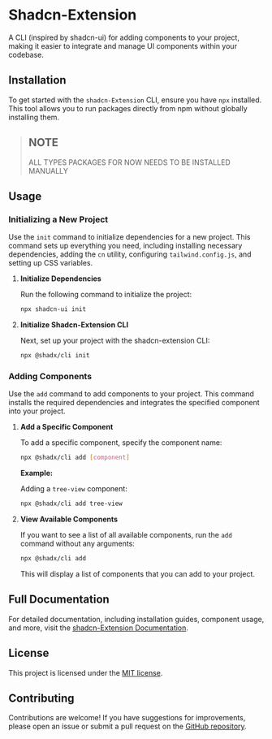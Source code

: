 # Shadcn-Extension

A CLI (inspired by shadcn-ui) for adding components to your project, making it easier to integrate and manage UI components within your codebase.

## Installation

To get started with the `shadcn-Extension` CLI, ensure you have `npx` installed. This tool allows you to run packages directly from npm without globally installing them.

> ## NOTE
>
> ALL TYPES PACKAGES FOR NOW NEEDS TO BE INSTALLED MANUALLY

## Usage

### Initializing a New Project

Use the `init` command to initialize dependencies for a new project. This command sets up everything you need, including installing necessary dependencies, adding the `cn` utility, configuring `tailwind.config.js`, and setting up CSS variables.

1. **Initialize Dependencies**

   Run the following command to initialize the project:

   ```bash
   npx shadcn-ui init
   ```

2. **Initialize Shadcn-Extension CLI**

   Next, set up your project with the shadcn-extension CLI:

   ```bash
   npx @shadx/cli init
   ```

### Adding Components

Use the `add` command to add components to your project. This command installs the required dependencies and integrates the specified component into your project.

1. **Add a Specific Component**

   To add a specific component, specify the component name:

   ```bash
   npx @shadx/cli add [component]
   ```

   **Example:**

   Adding a `tree-view` component:

   ```bash
   npx @shadx/cli add tree-view
   ```

2. **View Available Components**

   If you want to see a list of all available components, run the `add` command without any arguments:

   ```bash
   npx @shadx/cli add
   ```

   This will display a list of components that you can add to your project.

## Full Documentation

For detailed documentation, including installation guides, component usage, and more, visit the [shadcn-Extension Documentation](https://shadcn-extension.vercel.app/docs/installation).

## License

This project is licensed under the [MIT license](https://github.com/BelkacemYerfa/shadcn-extension/blob/master/packages/cli/LICENSE.md).

## Contributing

Contributions are welcome! If you have suggestions for improvements, please open an issue or submit a pull request on the [GitHub repository](https://github.com/BelkacemYerfa/shadcn-extension).
